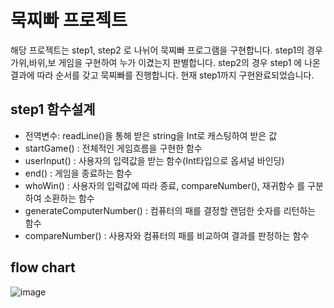 # 묵찌빠 프로젝트 

해당 프로젝트는 step1, step2 로 나뉘어 묵찌빠 프로그램을 구현합니다.
step1의 경우 가위,바위,보 게임을 구현하여 누가 이겼는지 판별합니다.
step2의 경우 step1 에 나온 결과에 따라 순서를 갖고 묵찌빠를 진행합니다.
현재 step1까지 구현완료되었습니다.


## step1 함수설계

* 전역변수: readLine()을 통해 받은 string을 Int로 캐스팅하여 받은 값
* startGame() : 전체적인 게임흐름을 구현한 함수
* userInput() : 사용자의 입력값을 받는 함수(Int타입으로 옵셔널 바인딩)
* end() : 게임을 종료하는 함수
* whoWin() : 사용자의 입력값에 따라 종료, compareNumber(), 재귀함수 를 구분하여 소환하는 함수
* generateComputerNumber() : 컴퓨터의 패를 결정할 랜덤한 숫자를 리턴하는 함수
* compareNumber() : 사용자와 컴퓨터의 패를 비교하여 결과를 판정하는 함수

## flow chart

![image](https://user-images.githubusercontent.com/73944268/120435993-56596f80-c3b9-11eb-9995-511ce3c23c10.jpeg)



